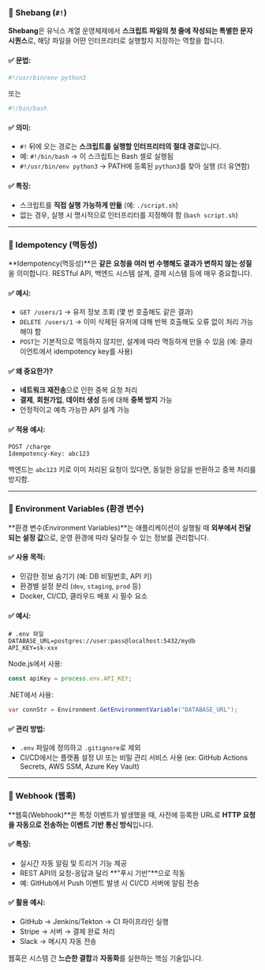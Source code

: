 ### 📌 Shebang (`#!`)

**Shebang**은 유닉스 계열 운영체제에서 **스크립트 파일의 첫 줄에 작성되는 특별한 문자 시퀀스**로, 해당 파일을 어떤 인터프리터로 실행할지 지정하는 역할을 합니다.

#### ✅ 문법:

```bash
#!/usr/bin/env python3
```

또는

```bash
#!/bin/bash
```

#### ✅ 의미:

* `#!` 뒤에 오는 경로는 **스크립트를 실행할 인터프리터의 절대 경로**입니다.
* 예: `#!/bin/bash` → 이 스크립트는 Bash 셸로 실행됨
* `#!/usr/bin/env python3` → PATH에 등록된 `python3`를 찾아 실행 (더 유연함)

#### ✅ 특징:

* 스크립트를 **직접 실행 가능하게 만듦** (예: `./script.sh`)
* 없는 경우, 실행 시 명시적으로 인터프리터를 지정해야 함 (`bash script.sh`)

---

### 📌 Idempotency (멱등성)

\*\*Idempotency(멱등성)\*\*은 **같은 요청을 여러 번 수행해도 결과가 변하지 않는 성질**을 의미합니다. RESTful API, 백엔드 시스템 설계, 결제 시스템 등에 매우 중요합니다.

#### ✅ 예시:

* `GET /users/1` → 유저 정보 조회 (몇 번 호출해도 같은 결과)
* `DELETE /users/1` → 이미 삭제된 유저에 대해 반복 호출해도 오류 없이 처리 가능해야 함
* `POST`는 기본적으로 멱등하지 않지만, 설계에 따라 멱등하게 만들 수 있음 (예: 클라이언트에서 idempotency key를 사용)

#### ✅ 왜 중요한가?

* **네트워크 재전송**으로 인한 중복 요청 처리
* **결제**, **회원가입**, **데이터 생성** 등에 대해 **중복 방지** 가능
* 안정적이고 예측 가능한 API 설계 가능

#### ✅ 적용 예시:

```http
POST /charge
Idempotency-Key: abc123
```

백엔드는 `abc123` 키로 이미 처리된 요청이 있다면, 동일한 응답을 반환하고 중복 처리를 방지함.

---

### 📌 Environment Variables (환경 변수)

\*\*환경 변수(Environment Variables)\*\*는 애플리케이션이 실행될 때 **외부에서 전달되는 설정 값**으로, 운영 환경에 따라 달라질 수 있는 정보를 관리합니다.

#### ✅ 사용 목적:

* 민감한 정보 숨기기 (예: DB 비밀번호, API 키)
* 환경별 설정 분리 (`dev`, `staging`, `prod` 등)
* Docker, CI/CD, 클라우드 배포 시 필수 요소

#### ✅ 예시:

```env
# .env 파일
DATABASE_URL=postgres://user:pass@localhost:5432/mydb
API_KEY=sk-xxx
```

Node.js에서 사용:

```js
const apiKey = process.env.API_KEY;
```

.NET에서 사용:

```csharp
var connStr = Environment.GetEnvironmentVariable("DATABASE_URL");
```

#### ✅ 관리 방법:

* `.env` 파일에 정의하고 `.gitignore`로 제외
* CI/CD에서는 플랫폼 설정 UI 또는 비밀 관리 서비스 사용 (ex: GitHub Actions Secrets, AWS SSM, Azure Key Vault)

---

### 📌 Webhook (웹훅)

\*\*웹훅(Webhook)\*\*은 특정 이벤트가 발생했을 때, 사전에 등록한 URL로 **HTTP 요청을 자동으로 전송하는 이벤트 기반 통신 방식**입니다.

#### ✅ 특징:

* 실시간 자동 알림 및 트리거 기능 제공
* REST API의 요청-응답과 달리 \*\*"푸시 기반"\*\*으로 작동
* 예: GitHub에서 Push 이벤트 발생 시 CI/CD 서버에 알림 전송

#### ✅ 활용 예시:

* GitHub → Jenkins/Tekton → CI 파이프라인 실행
* Stripe → 서버 → 결제 완료 처리
* Slack → 메시지 자동 전송

웹훅은 시스템 간 **느슨한 결합**과 **자동화**를 실현하는 핵심 기술입니다.
